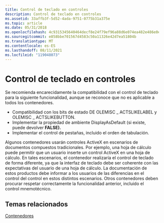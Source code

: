 ```yaml
---
title: Control de teclado en controles
description: Control de teclado en controles
ms.assetid: 33affb3f-5d52-4ada-9751-0775b31a375e
ms.topic: article
ms.date: 05/31/2018
ms.openlocfilehash: 4c9315345640464decf8e24f79ef96a88d6e074ea482e486e0ed9062f94c5131
ms.sourcegitcommit: e858bbe701567d4583c50a11326e42d7ea51804b
ms.translationtype: MT
ms.contentlocale: es-ES
ms.lasthandoff: 08/11/2021
ms.locfileid: "119048073"
---
```

# <a name="keyboard-handling-in-controls"></a>Control de teclado en controles

Se recomienda encarecidamente la compatibilidad con el control de teclado para la siguiente funcionalidad, aunque se reconoce que no es aplicable a todos los contenedores.

-   Compatibilidad con los bits de estado DE OLEMISC \_ ACTSLIKELABEL y OLEMISC \_ ACTSLIKEBUTTON.
-   Implementar la propiedad de ambiente DisplayAsDefault (si existe, puede devolver **FALSE).**
-   Implementar el control de pestañas, incluido el orden de tabulación.

Algunos contenedores usarán controles ActiveX en escenarios de documentos compuestos tradicionales. Por ejemplo, una hoja de cálculo puede permitir que un usuario inserte un control ActiveX en una hoja de cálculo. En tales escenarios, el contenedor realizaría el control de teclado de forma diferente, ya que la interfaz de teclado debe ser coherente con las expectativas del usuario de una hoja de cálculo. La documentación de estos productos debe informar a los usuarios de las diferencias en el control del control en estos distintos escenarios. Otros contenedores deben procurar respetar correctamente la funcionalidad anterior, incluido el control mnemotécnico.

## <a name="related-topics"></a>Temas relacionados

<dl> <dt>

[Contenedores](containers.md)
</dt> </dl>

 

 




